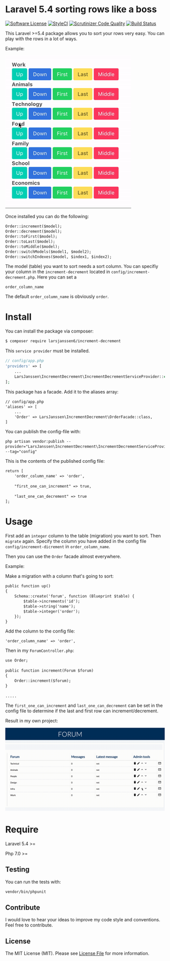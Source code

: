 # Laravel 5.4 sorting rows like a boss

[![Software License](https://img.shields.io/badge/license-MIT-brightgreen.svg?style=flat-square)](LICENSE.md)
[![StyleCI](https://styleci.io/repos/83806754/shield)](https://styleci.io/repos/83806754)
[![Scrutinizer Code Quality](https://scrutinizer-ci.com/g/larsjanssen6/increment-decrement/badges/quality-score.png?b=master)](https://scrutinizer-ci.com/g/larsjanssen6/increment-decrement/?branch=master)
[![Build Status](https://scrutinizer-ci.com/g/larsjanssen6/increment-decrement/badges/build.png?b=master)](https://scrutinizer-ci.com/g/larsjanssen6/increment-decrement/build-status/master)

This Laravel >=5.4 package allows you to sort your rows very easy. You can play with the
rows in a lot of ways. 

Example:

![demo](screenshots/Sort.gif)

Once installed you can do the following:

```
Order::increment($model);
Order::decrement($model);
Order::toFirst($model);
Order::toLast($model);
Order::toMiddle($model);
Order::switchModels($model1, $model2);
Order::switchIndexes($model, $index1, $index2);
```
 
 The model (table) you want to sort needs a sort column. You can 
 specifiy your column in the ```increment-decrement``` located in ```config/increment-decrement.php```. Here you can set a 
 ```$xslt
order_column_name
```

The default ```order_column_name``` is obviously ```order```.

# Install

You can install the package via composer:

``` bash
$ composer require larsjanssen6/increment-decrement
```

This ```service provider``` must be installed.

```php
// config/app.php
'providers' => [
    ...
    LarsJanssen\IncrementDecrement\IncrementDecrementServiceProvider::class,
];
```

This package has a facade. Add it to the aliases array: 

```
// config/app.php
'aliases' => [
    ...
    'Order' => LarsJanssen\IncrementDecrement\OrderFacade::class,
]
```

You can publish the config-file with:

```$xslt
php artisan vendor:publish --provider="LarsJanssen\IncrementDecrement\IncrementDecrementServiceProvider" --tag="config"
```

This is the contents of the published config file:

```$xslt
return [
	'order_column_name' => 'order',

	"first_one_can_increment" => true,

	"last_one_can_decrement" => true
];

```

# Usage

First add an ```integer``` column to the table (migration) you want to sort. Then ```migrate``` again. Specify
the column you have added in the config file ```config/increment-dicrement``` in ```order_column_name```.

Then you can use the ```Order``` facade almost everywhere. 

Example:

Make a migration with a column that's going to sort:

```$xslt
public function up()
{
    Schema::create('forum', function (Blueprint $table) {
	    $table->increments('id');
	    $table->string('name');
	    $table->integer('order');
    });
}
```

Add the column to the config file:

	'order_column_name' => 'order',


Then in my ```ForumController.php```:

```
use Order; 

public function increment(Forum $forum)
{
    Order::increment($forum);
}

.....
```

The ```first_one_can_increment``` and ```last_one_can_decrement``` can be set in the config file
to determine if the last and first row can increment/decrement.

Result in my own project:

![demo](screenshots/Forum.gif)

# Require

Laravel 5.4 >=

Php 7.0 >=

## Testing

You can run the tests with:

```bash
vendor/bin/phpunit
```

## Contribute

I would love to hear your ideas to improve my code style and conventions. Feel free to contribute.

## License

The MIT License (MIT). Please see [License File](LICENSE.md) for more information.